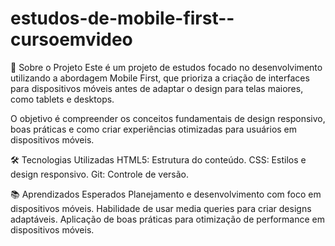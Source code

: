 # estudos-de-mobile-first--cursoemvideo

📱 Sobre o Projeto
Este é um projeto de estudos focado no desenvolvimento utilizando a abordagem Mobile First, que prioriza a criação de interfaces para dispositivos móveis antes de adaptar o design para telas maiores, como tablets e desktops.

O objetivo é compreender os conceitos fundamentais de design responsivo, boas práticas e como criar experiências otimizadas para usuários em dispositivos móveis.

🛠️ Tecnologias Utilizadas
HTML5: Estrutura do conteúdo.
CSS: Estilos e design responsivo.
Git: Controle de versão.

📚 Aprendizados Esperados
Planejamento e desenvolvimento com foco em dispositivos móveis.
Habilidade de usar media queries para criar designs adaptáveis.
Aplicação de boas práticas para otimização de performance em dispositivos móveis.
